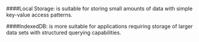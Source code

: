####Local Storage:
is suitable for storing small amounts of data with simple key-value access patterns.

####IndexedDB:
is more suitable for applications requiring storage of larger data sets with structured querying capabilities.
